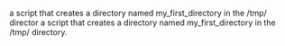  a script that creates a directory named my_first_directory in the /tmp/ director a script that creates a directory named my_first_directory in the /tmp/ directory.
